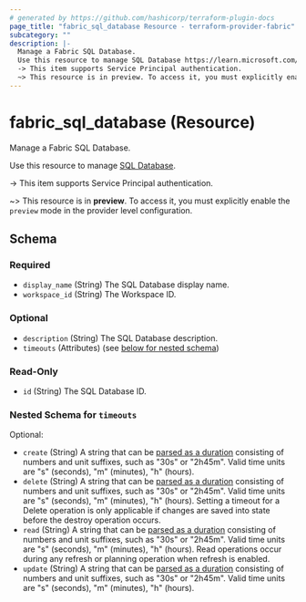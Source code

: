 ```yaml
---
# generated by https://github.com/hashicorp/terraform-plugin-docs
page_title: "fabric_sql_database Resource - terraform-provider-fabric"
subcategory: ""
description: |-
  Manage a Fabric SQL Database.
  Use this resource to manage SQL Database https://learn.microsoft.com/fabric/database/sql/overview.
  -> This item supports Service Principal authentication.
  ~> This resource is in preview. To access it, you must explicitly enable the preview mode in the provider level configuration.
---
```


# fabric_sql_database (Resource)

Manage a Fabric SQL Database.

Use this resource to manage [SQL Database](https://learn.microsoft.com/fabric/database/sql/overview).

-> This item supports Service Principal authentication.

~> This resource is in **preview**. To access it, you must explicitly enable the `preview` mode in the provider level configuration.

<!-- schema generated by tfplugindocs -->
## Schema

### Required

- `display_name` (String) The SQL Database display name.
- `workspace_id` (String) The Workspace ID.

### Optional

- `description` (String) The SQL Database description.
- `timeouts` (Attributes) (see [below for nested schema](#nestedatt--timeouts))

### Read-Only

- `id` (String) The SQL Database ID.

<a id="nestedatt--timeouts"></a>

### Nested Schema for `timeouts`

Optional:

- `create` (String) A string that can be [parsed as a duration](https://pkg.go.dev/time#ParseDuration) consisting of numbers and unit suffixes, such as "30s" or "2h45m". Valid time units are "s" (seconds), "m" (minutes), "h" (hours).
- `delete` (String) A string that can be [parsed as a duration](https://pkg.go.dev/time#ParseDuration) consisting of numbers and unit suffixes, such as "30s" or "2h45m". Valid time units are "s" (seconds), "m" (minutes), "h" (hours). Setting a timeout for a Delete operation is only applicable if changes are saved into state before the destroy operation occurs.
- `read` (String) A string that can be [parsed as a duration](https://pkg.go.dev/time#ParseDuration) consisting of numbers and unit suffixes, such as "30s" or "2h45m". Valid time units are "s" (seconds), "m" (minutes), "h" (hours). Read operations occur during any refresh or planning operation when refresh is enabled.
- `update` (String) A string that can be [parsed as a duration](https://pkg.go.dev/time#ParseDuration) consisting of numbers and unit suffixes, such as "30s" or "2h45m". Valid time units are "s" (seconds), "m" (minutes), "h" (hours).
